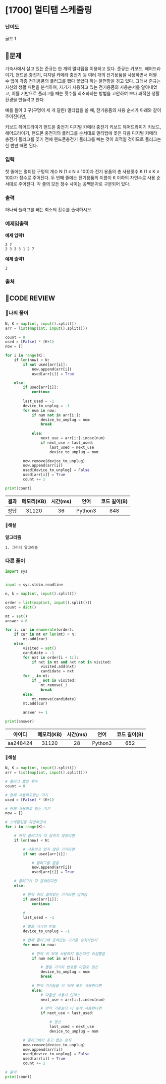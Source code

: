 # [1700] 멀티탭 스케줄링

### **난이도**
골드 1
## **📝문제**
기숙사에서 살고 있는 준규는 한 개의 멀티탭을 이용하고 있다. 준규는 키보드, 헤어드라이기, 핸드폰 충전기, 디지털 카메라 충전기 등 여러 개의 전기용품을 사용하면서 어쩔 수 없이 각종 전기용품의 플러그를 뺐다 꽂았다 하는 불편함을 겪고 있다. 그래서 준규는 자신의 생활 패턴을 분석하여, 자기가 사용하고 있는 전기용품의 사용순서를 알아내었고, 이를 기반으로 플러그를 빼는 횟수를 최소화하는 방법을 고안하여 보다 쾌적한 생활환경을 만들려고 한다.

예를 들어 3 구(구멍이 세 개 달린) 멀티탭을 쓸 때, 전기용품의 사용 순서가 아래와 같이 주어진다면,

키보드
헤어드라이기
핸드폰 충전기
디지털 카메라 충전기
키보드
헤어드라이기
키보드, 헤어드라이기, 핸드폰 충전기의 플러그를 순서대로 멀티탭에 꽂은 다음 디지털 카메라 충전기 플러그를 꽂기 전에 핸드폰충전기 플러그를 빼는 것이 최적일 것이므로 플러그는 한 번만 빼면 된다.
### **입력**
첫 줄에는 멀티탭 구멍의 개수 N (1 ≤ N ≤ 100)과 전기 용품의 총 사용횟수 K (1 ≤ K ≤ 100)가 정수로 주어진다. 두 번째 줄에는 전기용품의 이름이 K 이하의 자연수로 사용 순서대로 주어진다. 각 줄의 모든 정수 사이는 공백문자로 구분되어 있다.
### **출력**
하나씩 플러그를 빼는 최소의 횟수를 출력하시오.
### **예제입출력**

**예제 입력1**

```
2 7
2 3 2 3 1 2 7
```

**예제 출력1**

```
2
```

### **출처**

## **🧐CODE REVIEW**

### **🧾나의 풀이**

```python
N, K = map(int, input().split())
arr = list(map(int, input().split()))

count = 0
used = [False] * (K+1)
now = []

for i in range(K):
    if len(now) < N:
        if not used[arr[i]]:
            now.append(arr[i])
            used[arr[i]] = True

    else:
        if used[arr[i]]:
            continue
        
        last_used = -1
        device_to_unplug = -1
        for num in now:
            if num not in arr[i:]:
                device_to_unplug = num
                break
        
            else:
                next_use = arr[i:].index(num)
                if next_use > last_used:
                    last_used = next_use
                    device_to_unplug = num

        now.remove(device_to_unplug)
        now.append(arr[i])
        used[device_to_unplug] = False
        used[arr[i]] = True
        count += 1

print(count)
```

결과	| 메모리(KB) |	시간(ms) |	언어 |	코드 길이(B)
:----:|:-----:|:-----:|:-----:|:--------:
정답|31120|36|Python3|848
#### **📝해설**

**알고리즘**
```
1. 그리디 알고리즘
```

### **다른 풀이**

```python
import sys


input = sys.stdin.readline

n, k = map(int, input().split())

order = list(map(int, input().split()))
count = dict()

mt = set()
answer = 0

for i, cur in enumerate(order):
    if cur in mt or len(mt) < n:
        mt.add(cur)
    else:
        visited = set()
        candidate = -1
        for nxt in order[i + 1:]:
            if nxt in mt and nxt not in visited:
                visited.add(nxt)
                candidate = nxt
        for _ in mt:
            if _ not in visited:
                mt.remove(_)
                break
        else:
            mt.remove(candidate)
        mt.add(cur)

        answer += 1

print(answer)
```

아이디 | 메모리(KB) |	시간(ms) |	언어 |	코드 길이(B) 
:-----:|:-----:|:-----:|:----:|:--------:
aa248424|31120|28|Python3|652
#### **📝해설**

```python
N, K = map(int, input().split())
arr = list(map(int, input().split()))

# 플러그 뽑은 횟수
count = 0

# 현재 사용하고있는 기기
used = [False] * (K+1)

# 현재 사용하고 있는 기기
now = []

# 스케줄링을 확인하면서
for i in range(K):

    # 아직 플러그가 다 꼽히지 않았다면
    if len(now) < N:

        # 사용하고 있지 않은 기기라면
        if not used[arr[i]]:

            # 플러그를 꼽음
            now.append(arr[i])
            used[arr[i]] = True

    # 플러그가 다 꼽혀있다면
    else:

        # 만약 이미 꼽혀있는 기기라면 넘어감
        if used[arr[i]]:
            continue
        
        # 
        last_used = -1

        # 뽑을 기기의 번호
        device_to_unplug = -1

        # 현재 플러그에 꼽혀있는 기기를 순회하면서
        for num in now:

            # 만약 이 뒤에 사용하지 않는다면 이걸뽑음
            if num not in arr[i:]:

                # 뽑을 기기의 번호를 이걸로 갱신
                device_to_unplug = num
                break
            
            # 만약 기기들을 이 뒤에 모두 사용한다면
            else:
                # 다음번 사용시 인덱스
                next_use = arr[i:].index(num)

                # 만약 기존보다 더 늦게 사용한다면
                if next_use > last_used:

                    # 갱신
                    last_used = next_use
                    device_to_unplug = num

        # 플러그에서 꽂고 뽑는 로직
        now.remove(device_to_unplug)
        now.append(arr[i])
        used[device_to_unplug] = False
        used[arr[i]] = True
        count += 1

# 출력
print(count)
```